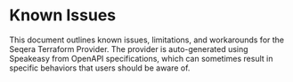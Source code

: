  # Known Issues

  This document outlines known issues, limitations, and workarounds for the Seqera Terraform Provider. The provider is auto-generated using Speakeasy from OpenAPI
  specifications, which can sometimes result in specific behaviors that users should be aware of.